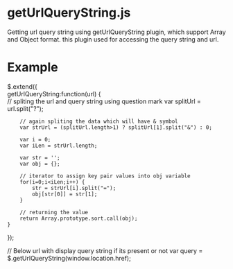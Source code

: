 getUrlQueryString.js
========================================================

Getting url query string using getUrlQueryString plugin, which support Array and Object format.
this plugin used for accessing the query string and url.



Example
========================================================

<script src="//code.jquery.com/jquery-1.11.0.min.js"></script>
$.extend({	
	getUrlQueryString:function(url) {	
		// spliting the url and query string using question mark
		var splitUrl = url.split("?"); 
		
		// again spliting the data which will have & symbol
		var strUrl = (splitUrl.length>1) ? splitUrl[1].split("&") : 0;
		
		var i = 0;
		var iLen = strUrl.length;
		
		var str = '';
		var obj = {};

		// iterator to assign key pair values into obj variable
		for(i=0;i<iLen;i++) {
			str = strUrl[i].split("=");
			obj[str[0]] = str[1];
		}

		// returning the value
		return Array.prototype.sort.call(obj);
	}
});

// Below url with display query string if its present or not
var query = $.getUrlQueryString(window.location.href);

